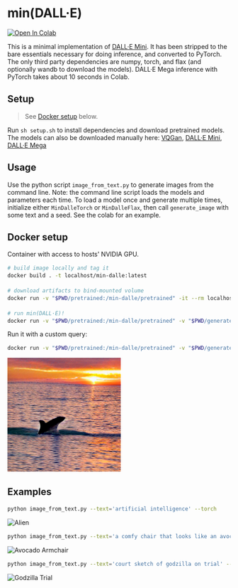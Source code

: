 # min(DALL·E)

[![Open In Colab](https://colab.research.google.com/assets/colab-badge.svg)](https://colab.research.google.com/github/kuprel/min-dalle/blob/main/min_dalle.ipynb)

This is a minimal implementation of [DALL·E Mini](https://github.com/borisdayma/dalle-mini).  It has been stripped to the bare essentials necessary for doing inference, and converted to PyTorch.  The only third party dependencies are numpy, torch, and flax (and optionally wandb to download the models).  DALL·E Mega inference with PyTorch takes about 10 seconds in Colab.

## Setup

> See [Docker setup](#docker-setup) below.

Run `sh setup.sh` to install dependencies and download pretrained models.  The models can also be downloaded manually here:
[VQGan](https://huggingface.co/dalle-mini/vqgan_imagenet_f16_16384),
[DALL·E Mini](https://wandb.ai/dalle-mini/dalle-mini/artifacts/DalleBart_model/mini-1/v0/files),
[DALL·E Mega](https://wandb.ai/dalle-mini/dalle-mini/artifacts/DalleBart_model/mega-1-fp16/v14/files)

## Usage

Use the python script `image_from_text.py` to generate images from the command line.  Note: the command line script loads the models and parameters each time.  To load a model once and generate multiple times, initialize either `MinDalleTorch` or `MinDalleFlax`, then call `generate_image` with some text and a seed.  See the colab for an example.

## Docker setup

Container with access to hosts' NVIDIA GPU.

```bash
# build image locally and tag it
docker build . -t localhost/min-dalle:latest

# download artifacts to bind-mounted volume
docker run -v "$PWD/pretrained:/min-dalle/pretrained" -it --rm localhost/min-dalle:latest /min-dalle/setup.sh

# run min(DALL·E)!
docker run -v "$PWD/pretrained:/min-dalle/pretrained" -v "$PWD/generated:/min-dalle/generated:Z" -it --rm --gpus all localhost/min-dalle:latest
```

Run it with a custom query:

```bash
docker run -v "$PWD/pretrained:/min-dalle/pretrained" -v "$PWD/generated:/min-dalle/generated:Z" -it --rm --gpus all localhost/min-dalle:latest python image_from_text.py --text='whales at sunset' --torch --image_path='./generated'
```

![Whale](examples/whale.png)

## Examples

```bash
python image_from_text.py --text='artificial intelligence' --torch
```

![Alien](examples/artificial_intelligence.png)

```bash
python image_from_text.py --text='a comfy chair that looks like an avocado' --torch --mega --seed=10
```

![Avocado Armchair](examples/avocado_armchair.png)

```bash
python image_from_text.py --text='court sketch of godzilla on trial' --mega --seed=100
```

![Godzilla Trial](examples/godzilla_trial.png)
